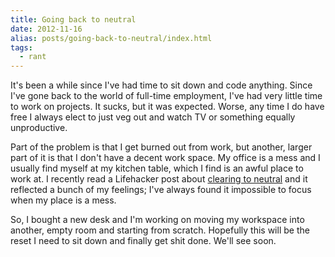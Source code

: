 ```yaml
---
title: Going back to neutral
date: 2012-11-16
alias: posts/going-back-to-neutral/index.html
tags:
  - rant
---
```


It's been a while since I've had time to sit down and code anything. Since I've gone back to the world of full-time employment, I've had very little time to work on projects. It sucks, but it was expected. Worse, any time I do have free I always elect to just veg out and watch TV or something equally unproductive.

Part of the problem is that I get burned out from work, but another, larger part of it is that I don't have a decent work space. My office is a mess and I usually find myself at my kitchen table, which I find is an awful place to work at. I recently read a Lifehacker post about [clearing to neutral](http://updates.lifehacker.com/post/34850636076/stop-procrastinating-by-clearing-to-neutral) and it reflected a bunch of my feelings; I've always found it impossible to focus when my place is a mess.

So, I bought a new desk and I'm working on moving my workspace into another, empty room and starting from scratch. Hopefully this will be the reset I need to sit down and finally get shit done. We'll see soon.
